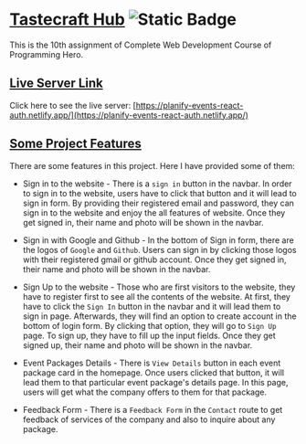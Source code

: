 # [Tastecraft Hub](https://github.com/programming-hero-web-course-4/b8a9-event-management-NafizUddin) <img alt="Static Badge" src="https://img.shields.io/badge/Last_commit-20/_10/_2023-green">

This is the 10th assignment of Complete Web Development Course of Programming Hero.

## [ Live Server Link](https://planify-events-react-auth.netlify.app/)

Click here to see the live server: [https://planify-events-react-auth.netlify.app/](https://planify-events-react-auth.netlify.app/)

## [Some Project Features](https://github.com/programming-hero-web-course2/my-course-roster-NafizUddin)

There are some features in this project. Here I have provided some of them:

- Sign in to the website - There is a `sign in` button in the navbar. In order to sign in to the website, users have to click that button and it will lead to sign in form. By providing their registered email and password, they can sign in to the website and enjoy the all features of website. Once they get signed in, their name and photo will be shown in the navbar.

- Sign in with Google and Github - In the bottom of Sign in form, there are the logos of `Google` and `Github`. Users can sign in by clicking those logos with their registered gmail or github account. Once they get signed in, their name and photo will be shown in the navbar.

- Sign Up to the website - Those who are first visitors to the website, they have to register first to see all the contents of the website. At first, they have to click the `Sign In` button in the navbar and it will lead them to sign in page. Afterwards, they will find an option to create account in the bottom of login form. By clicking that option, they will go to `Sign Up` page. To sign up, they have to fill up the input fields. Once they get signed up, their name and photo will be shown in the navbar.

- Event Packages Details - There is `View Details` button in each event package card in the homepage. Once users clicked that button, it will lead them to that particular event package's details page. In this page, users will get what the company offers to them for that package.

- Feedback Form - There is a `Feedback Form` in the `Contact` route to get feedback of services of the company and also to inquire about any package.
